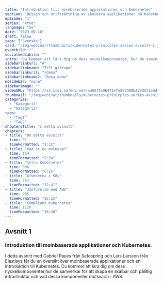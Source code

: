 ```yaml
---
title: "Introduktion till molnbaserade applikationer och Kubernetes"
section: "Design och driftsättning av skalbara applikationer på Kubernetes"
episode: "1"
series: "true"
language: "Se"
date: "2023-09-18"
draft: false
tags: ["Svenska"]
card: "/img/webinar/thumbnails/kubernetes-prinicples-series-avsnitt-1.jpeg"
eventbild: ""
socialmediabild: ""
intro: 'Du kommer att lära dig om dess nyckelkomponenter, hur de samverkar för att skapa en skalbar och pålitlig infrastruktur och vad dessa komponenter motsvarar i AWS.'
sidebarlinkurl: "#"
sidebarlinkname: "Till gitrepo"
sidebarlinkurl2: "/demo"
sidebarlinkname2: "Boka demo"
nosidebar: "none"
sidebarimage: ""
videoURL: "https://s3.sto1.safedc.net/a489f53964f14fe897308b4243d7138d:processedvideos/safespring-elastisys_webcast_episode_1/master.m3u8"
thumbnail: "/img/webinar/thumbnails/kubernetes-prinicples-series-avsnitt-1.jpeg"
categories:
  - "Kategori1"
  - "Kategori2"
tags:
  - "Tag1"
  - "Tag2"
chaptersTitle: "I detta avsnitt"
chapters:
- title: "Om detta avsnitt"
  time: 91
  timeFormatted: "1:31"
- title: "Vad är en molnapp?"
  time: 154
  timeFormatted: "2:34"
- title: "Intro Kubernetes"
  time: 386
  timeFormatted: "6:26"
- title: "Grunderna i K8s"
  time: 761
  timeFormatted: "12:41"
- title: "Jämförelse med AWS"
  time: 985
  timeFormatted: "16:25"
- title: "Compliant Kubernetes"
  time: 1120
  timeFormatted: "18:40"
---
```


## Avsnitt 1
### Introduktion till molnbaserade applikationer och Kubernetes.

I detta avsnitt med Gabriel Paues från Safespring och Lars Larsson från Elastisys får du en översikt över molnbaserade applikationer och en introduktion till Kubernetes. Du kommer att lära dig om dess nyckelkomponenter,hur de samverkar för att skapa en skalbar och pålitlig infrastruktur och vad dessa komponenter motsvarar i AWS.